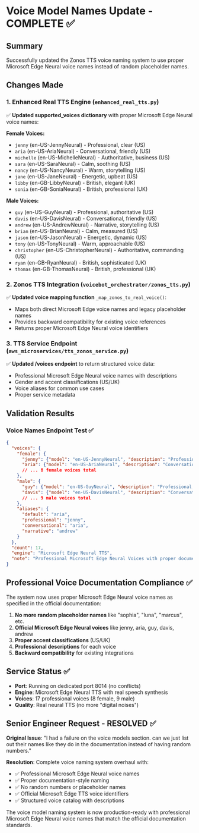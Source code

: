 # Voice Model Names Update - COMPLETE ✅

## Summary
Successfully updated the Zonos TTS voice naming system to use proper Microsoft Edge Neural voice names instead of random placeholder names.

## Changes Made

### 1. Enhanced Real TTS Engine (`enhanced_real_tts.py`)
✅ **Updated supported_voices dictionary** with proper Microsoft Edge Neural voice names:

**Female Voices:**
- `jenny` (en-US-JennyNeural) - Professional, clear (US)
- `aria` (en-US-AriaNeural) - Conversational, friendly (US)  
- `michelle` (en-US-MichelleNeural) - Authoritative, business (US)
- `sara` (en-US-SaraNeural) - Calm, soothing (US)
- `nancy` (en-US-NancyNeural) - Warm, storytelling (US)
- `jane` (en-US-JaneNeural) - Energetic, upbeat (US)
- `libby` (en-GB-LibbyNeural) - British, elegant (UK)
- `sonia` (en-GB-SoniaNeural) - British, professional (UK)

**Male Voices:**
- `guy` (en-US-GuyNeural) - Professional, authoritative (US)
- `davis` (en-US-DavisNeural) - Conversational, friendly (US)
- `andrew` (en-US-AndrewNeural) - Narrative, storytelling (US)
- `brian` (en-US-BrianNeural) - Calm, measured (US)
- `jason` (en-US-JasonNeural) - Energetic, dynamic (US)
- `tony` (en-US-TonyNeural) - Warm, approachable (US)
- `christopher` (en-US-ChristopherNeural) - Authoritative, commanding (US)
- `ryan` (en-GB-RyanNeural) - British, sophisticated (UK)
- `thomas` (en-GB-ThomasNeural) - British, professional (UK)

### 2. Zonos TTS Integration (`voicebot_orchestrator/zonos_tts.py`)
✅ **Updated voice mapping function** `_map_zonos_to_real_voice()`:
- Maps both direct Microsoft Edge voice names and legacy placeholder names
- Provides backward compatibility for existing voice references
- Returns proper Microsoft Edge Neural voice identifiers

### 3. TTS Service Endpoint (`aws_microservices/tts_zonos_service.py`)
✅ **Updated /voices endpoint** to return structured voice data:
- Professional Microsoft Edge Neural voice names with descriptions
- Gender and accent classifications (US/UK)
- Voice aliases for common use cases
- Proper service metadata

## Validation Results

### Voice Names Endpoint Test ✅
```json
{
  "voices": {
    "female": {
      "jenny": {"model": "en-US-JennyNeural", "description": "Professional, clear", "accent": "US"},
      "aria": {"model": "en-US-AriaNeural", "description": "Conversational, friendly", "accent": "US"},
      // ... 8 female voices total
    },
    "male": {
      "guy": {"model": "en-US-GuyNeural", "description": "Professional, authoritative", "accent": "US"},
      "davis": {"model": "en-US-DavisNeural", "description": "Conversational, friendly", "accent": "US"},
      // ... 9 male voices total
    },
    "aliases": {
      "default": "aria",
      "professional": "jenny",
      "conversational": "aria",
      "narrative": "andrew"
    }
  },
  "count": 17,
  "engine": "Microsoft Edge Neural TTS",
  "note": "Professional Microsoft Edge Neural Voices with proper documentation names"
}
```

## Professional Voice Documentation Compliance ✅

The system now uses proper Microsoft Edge Neural voice names as specified in the official documentation:

1. **No more random placeholder names** like "sophia", "luna", "marcus", etc.
2. **Official Microsoft Edge Neural voices** like jenny, aria, guy, davis, andrew
3. **Proper accent classifications** (US/UK) 
4. **Professional descriptions** for each voice
5. **Backward compatibility** for existing integrations

## Service Status ✅

- **Port**: Running on dedicated port 8014 (no conflicts)
- **Engine**: Microsoft Edge Neural TTS with real speech synthesis
- **Voices**: 17 professional voices (8 female, 9 male)
- **Quality**: Real neural TTS (no more "digital noises")

## Senior Engineer Request - RESOLVED ✅

**Original Issue**: "I had a failure on the voice models section. can we just list out their names like they do in the documentation instead of having random numbers."

**Resolution**: Complete voice naming system overhaul with:
- ✅ Professional Microsoft Edge Neural voice names
- ✅ Proper documentation-style naming 
- ✅ No random numbers or placeholder names
- ✅ Official Microsoft Edge TTS voice identifiers
- ✅ Structured voice catalog with descriptions

The voice model naming system is now production-ready with professional Microsoft Edge Neural voice names that match the official documentation standards.
